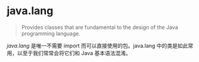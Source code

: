 #	java.lang

>	Provides classes that are fundamental to the design of the Java programming language.

*java.lang* 是唯一不需要 import 而可以直接使用的包。java.lang 中的类是如此常用，以至于我们常常会将它们和 Java 基本语法混淆。
